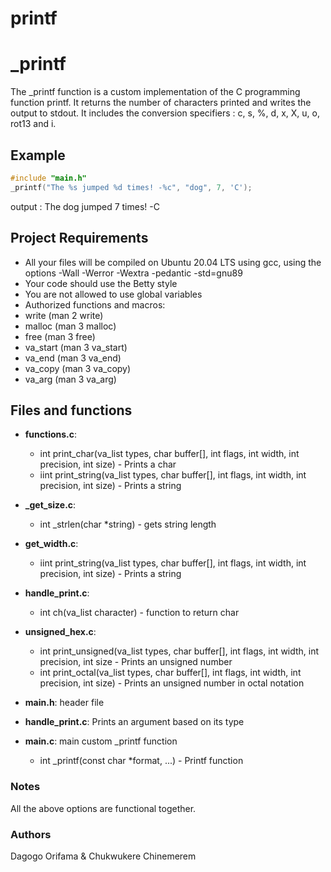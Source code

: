 # printf

# _printf
The _printf function is a custom implementation of the C programming function printf. It returns the number of characters printed and writes the output to stdout. It includes the conversion specifiers :  c, s, %, d, x, X, u, o, rot13 and i.

## Example
```c
#include "main.h"
_printf("The %s jumped %d times! -%c", "dog", 7, 'C');
```
output : The dog jumped 7 times! -C

## Project Requirements
- All your files will be compiled on Ubuntu 20.04 LTS using gcc, using the options -Wall -Werror -Wextra -pedantic -std=gnu89
- Your code should use the Betty style
- You are not allowed to use global variables
- Authorized functions and macros:
- write (man 2 write)
- malloc (man 3 malloc)
- free (man 3 free)
- va_start (man 3 va_start)
- va_end (man 3 va_end)
- va_copy (man 3 va_copy)
- va_arg (man 3 va_arg)

## Files and functions
* **functions.c**:
  * int print_char(va_list types, char buffer[], int flags, int width, int precision, int size) - Prints a char
  * iint print_string(va_list types, char buffer[], int flags, int width, int precision, int size) - Prints a string

* **_get_size.c**:
  * int _strlen(char *string) - gets string length

* **get_width.c**:
  * iint print_string(va_list types, char buffer[], int flags, int width, int precision, int size) - Prints a string

* **handle_print.c**:
  * int ch(va_list character) - function to return char

* **unsigned_hex.c**:
  * int print_unsigned(va_list types, char buffer[], int flags, int width, int precision, int size - Prints an unsigned number
  * int print_octal(va_list types, char buffer[], int flags, int width, int precision, int size) - Prints an unsigned number in octal notation

* **main.h**: header file

* **handle_print.c**: Prints an argument based on its type

* **main.c**: main custom _printf function
  * int _printf(const char *format, ...) - Printf function

### Notes
All the above options are functional together.

### Authors
Dagogo Orifama & Chukwukere Chinemerem

